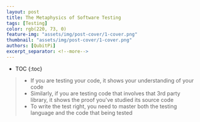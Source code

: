 ```yaml
---
layout: post
title: The Metaphysics of Software Testing
tags: [Testing]
color: rgb(220, 73, 0)
feature-img: "assets/img/post-cover/1-cover.png"
thumbnail: "assets/img/post-cover/1-cover.png"
authors: [QubitPi]
excerpt_separator: <!--more-->
---
```


<!--more-->

* TOC
{:toc}

> * If you are testing your code, it shows your understanding of your code
> * Similarly, if you are testing code that involves that 3rd party library, it shows the proof you've studied its
>   source code
> * To write the test right, you need to master both the testing language and the code that being tested 

